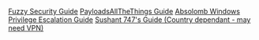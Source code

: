 [Fuzzy Security Guide](https://www.fuzzysecurity.com/tutorials/16.html)
[PayloadsAllTheThings Guide]( https://github.com/swisskyrepo/PayloadsAllTheThings/blob/master/Methodology%20and%20Resources/Windows%20-%20Privilege%20Escalation.md)
[Absolomb Windows Privilege Escalation Guide](https://www.absolomb.com/2018-01-26-Windows-Privilege-Escalation-Guide/)
[Sushant 747's Guide (Country dependant - may need VPN)](https://sushant747.gitbooks.io/total-oscp-guide/content/privilege_escalation_windows.html)

